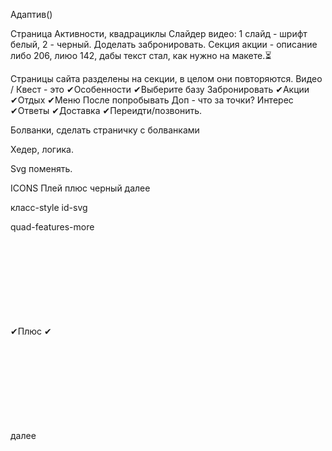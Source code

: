 


Адаптив()

Страница Активности, квадрациклы
Слайдер видео: 
1 слайд - шрифт белый, 2 - черный. 
Доделать забронировать.
Секция акции - описание либо 206, лиюо 142, дабы текст стал, как нужно на макете.⏳

Страницы сайта разделены на секции, в целом они повторяются.
    Видео
    /
    Квест - это
    ✔Особенности
    ✔Выберите базу
    Забронировать
    ✔Акции
    ✔Отдых
    ✔Меню
    После попробывать
    Доп - что за точки?
    Интерес
    ✔Ответы
    ✔Доставка
    ✔Переидти/позвонить.

Болванки, сделать страничку с болванками

Хедер, логика.

Svg поменять.


ICONS
Плей
плюс черный
далее

класс-style
id-svg

quad-features-more

✔Плюс
✔<svg class="plus-icon-style">
✔    <use href="./assets/svg/icons.svg#plus-icon-svg"></use>
✔</svg>

далее
<svg class="icon-daleye-style">
            <use href="./assets/svg/icons.svg#icon-daleye-svg"></use>
          </svg>

